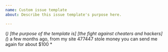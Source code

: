 ```yaml
---
name: Custom issue template
about: Describe this issue template's purpose here.

---
```


(*)
[the purpose of the template is]
[the fight against cheaters and hackers]
(*)
a few months ago, from my site 477447 stole money
you can send me again for about $100
*
